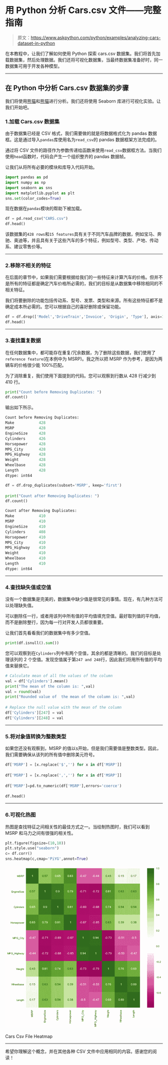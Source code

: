 # 用 Python 分析 Cars.csv 文件——完整指南

> 原文：<https://www.askpython.com/python/examples/analyzing-cars-dataset-in-python>

在本教程中，让我们了解如何使用 Python 探索 cars.csv 数据集。我们将首先加载数据集，然后处理数据。我们还将可视化数据集，当最终数据集准备好时，同一数据集可用于开发各种模型。

* * *

## 在 Python 中分析 Cars.csv 数据集的步骤

我们将使用[熊猫](https://www.askpython.com/python-modules/pandas/python-pandas-module-tutorial)和[熊猫](https://www.askpython.com/python/numpy-linear-algebraic-functions)进行分析。我们还将使用 Seaborn 库进行可视化实验。让我们开始吧。

### 1.加载 Cars.csv 数据集

由于数据集已经是 CSV 格式，我们需要做的就是将数据格式化为 pandas 数据框。这是通过导入`pandas`库使用名为`read_csv`的 pandas 数据框架方法完成的。

通过将 CSV 文件的路径作为参数传递给函数来使用`read_csv`数据框方法。当我们使用`head`函数时，代码会产生一个组织整齐的 pandas 数据帧。

让我们从将所有必要的模块和库导入代码开始。

```py
import pandas as pd 
import numpy as np
import seaborn as sns 
import matplotlib.pyplot as plt
sns.set(color_codes=True)

```

现在数据在`pandas`模块的帮助下被加载。

```py
df = pd.read_csv("CARS.csv")
df.head()

```

该数据集的`428 rows`和`15 features`具有关于不同汽车品牌的数据，例如宝马、奔驰、奥迪等，并且具有关于这些汽车的多个特征，例如型号、类型、产地、传动系、建议零售价等。

* * *

### 2.移除不相关的特征

在后面的章节中，如果我们需要根据给我们的一些特征来计算汽车的价格。但并不是所有的特征都是确定汽车价格所必需的，我们的目标是从数据集中移除相同的不相关特征。

我们将要删除的功能包括传动系、型号、发票、类型和来源。所有这些特征都不是确定成本所必需的。您可以根据自己的喜好删除或保留功能。

```py
df = df.drop(['Model','DriveTrain','Invoice', 'Origin', 'Type'], axis=1)
df.head()

```

* * *

### 3.查找重复数据

在任何数据集中，都可能存在重复/冗余数据，为了删除这些数据，我们使用了`reference feature`(在本例中为 MSRP)。我之所以把 MSRP 作为参考，是因为两辆车的价格很少能 100%匹配。

为了消除重复，我们使用下面提到的代码。您可以观察到行数从 428 行减少到 410 行。

```py
print("Count before Removing Duplicates: ")
df.count()

```

输出如下所示。

```py
Count before Removing Duplicates: 
Make           428
MSRP           428
EngineSize     428
Cylinders      426
Horsepower     428
MPG_City       428
MPG_Highway    428
Weight         428
Wheelbase      428
Length         428
dtype: int64

```

```py
df = df.drop_duplicates(subset='MSRP', keep='first')

print("Count after Removing Duplicates: ")
df.count()

```

```py
Count after Removing Duplicates: 
Make           410
MSRP           410
EngineSize     410
Cylinders      408
Horsepower     410
MPG_City       410
MPG_Highway    410
Weight         410
Wheelbase      410
Length         410
dtype: int64

```

* * *

### 4.查找缺失值或空值

没有一个数据集是完美的，数据集中缺少值是很常见的事情。现在，有几种方法可以处理缺失值。

可以删除任一行，或者用该列中所有值的平均值填充空值。最好取列值的平均值，而不是删除整行，因为每一行对开发人员都很重要。

让我们首先看看我们的数据集中有多少空值。

```py
print(df.isnull().sum())

```

您可以观察到在`Cylinders`列中有两个空值，其余的都是清晰的。我们的目标是处理该列的 2 个空值。发现空值属于第`247 and 248`行，因此我们将用所有值的平均值来替换它。

```py
# Calculate mean of all the values of the column
val = df['Cylinders'].mean()
print("The mean of the column is: ",val)
val = round(val)
print("Rounded value of  the mean of the column is: ",val)

# Replace the null value with the mean of the column
df['Cylinders'][247] = val
df['Cylinders'][248] = val

```

* * *

### 5.将对象值转换为整数类型

如果您还没有观察到，MSRP 的值以`$`开始，但是我们需要值是整数类型。因此，我们需要确保从该列的所有值中删除美元符号。

```py
df['MSRP'] = [x.replace('$','') for x in df['MSRP']] 

df['MSRP'] = [x.replace(',','') for x in df['MSRP']]

df['MSRP']=pd.to_numeric(df['MSRP'],errors='coerce')

df.head()

```

* * *

### 6.可视化热图

热图是查找特征之间相关性的最佳方式之一。当绘制热图时，我们可以看到 MSRP 和马力之间有很强的相关性。

```py
plt.figure(figsize=(10,10))
plt.style.use("seaborn")
c= df.corr()
sns.heatmap(c,cmap='PiYG',annot=True)

```

![Cars Csv File Heatmap](img/1d8724a33b323a15228a43b3c730f7b3.png)

Cars Csv File Heatmap

* * *

希望你理解这个概念，并在其他各种 CSV 文件中应用相同的内容。感谢您的阅读！